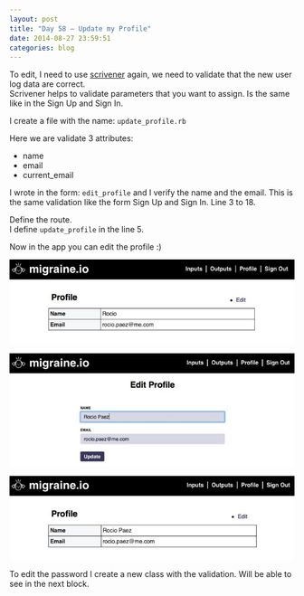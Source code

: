 ```yaml
---
layout: post
title: "Day 58 – Update my Profile"
date: 2014-08-27 23:59:51
categories: blog
---
```


To edit, I need to use [scrivener][1] again, we need to validate that the new user log data are correct.  
Scrivener helps to validate parameters that you want to assign.
Is the same like in the Sign Up and Sign In.

[1]: https://github.com/soveran/scrivener

I create a file with the name: `update_profile.rb`

Here we are validate 3 attributes:  
- name  
- email  
- current_email  

<script src="https://gist.github.com/rociopaez/d900c0d6ff32c2755df0.js"></script>

I wrote in the form: `edit_profile` and I verify the name and the email.
This is the same validation like the form Sign Up and Sign In.
Line 3 to 18.  

<script src="https://gist.github.com/rociopaez/0a7c2057ec4d96e11d74.js"></script>

Define the route.  
I define `update_profile` in the line 5.

<script src="https://gist.github.com/rociopaez/fb42a0d585339578989e.js"></script>

Now in the app you can edit the profile :)

![update_profile_1](/images/update_profile_1.jpg)


![update_profile_2](/images/update_profile_2.jpg)


![update_profile_3](/images/update_profile_3.jpg)

To edit the password I create a new class with the validation.
Will be able to see in the next block.
